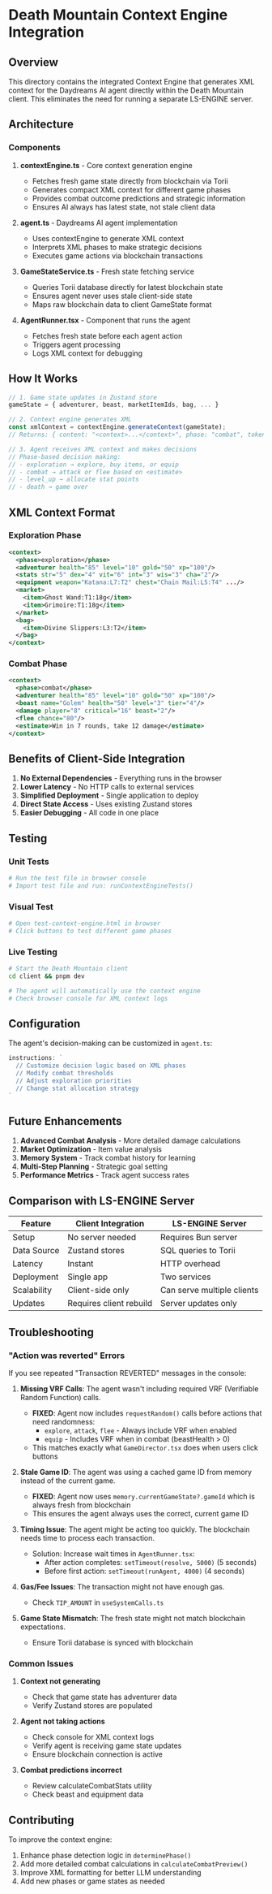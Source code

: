 # Death Mountain Context Engine Integration

## Overview

This directory contains the integrated Context Engine that generates XML context for the Daydreams AI agent directly within the Death Mountain client. This eliminates the need for running a separate LS-ENGINE server.

## Architecture

### Components

1. **contextEngine.ts** - Core context generation engine
   - Fetches fresh game state directly from blockchain via Torii
   - Generates compact XML context for different game phases
   - Provides combat outcome predictions and strategic information
   - Ensures AI always has latest state, not stale client data

2. **agent.ts** - Daydreams AI agent implementation
   - Uses contextEngine to generate XML context
   - Interprets XML phases to make strategic decisions
   - Executes game actions via blockchain transactions

3. **GameStateService.ts** - Fresh state fetching service
   - Queries Torii database directly for latest blockchain state
   - Ensures agent never uses stale client-side state
   - Maps raw blockchain data to client GameState format

4. **AgentRunner.tsx** - Component that runs the agent
   - Fetches fresh state before each agent action
   - Triggers agent processing
   - Logs XML context for debugging

## How It Works

```typescript
// 1. Game state updates in Zustand store
gameState = { adventurer, beast, marketItemIds, bag, ... }

// 2. Context engine generates XML
const xmlContext = contextEngine.generateContext(gameState);
// Returns: { content: "<context>...</context>", phase: "combat", tokens: 250 }

// 3. Agent receives XML context and makes decisions
// Phase-based decision making:
// - exploration → explore, buy items, or equip
// - combat → attack or flee based on <estimate>
// - level_up → allocate stat points
// - death → game over
```

## XML Context Format

### Exploration Phase
```xml
<context>
  <phase>exploration</phase>
  <adventurer health="85" level="10" gold="50" xp="100"/>
  <stats str="5" dex="4" vit="6" int="3" wis="3" cha="2"/>
  <equipment weapon="Katana:L7:T2" chest="Chain Mail:L5:T4" .../>
  <market>
    <item>Ghost Wand:T1:18g</item>
    <item>Grimoire:T1:18g</item>
  </market>
  <bag>
    <item>Divine Slippers:L3:T2</item>
  </bag>
</context>
```

### Combat Phase
```xml
<context>
  <phase>combat</phase>
  <adventurer health="85" level="10" gold="50" xp="100"/>
  <beast name="Golem" health="50" level="3" tier="4"/>
  <damage player="8" critical="16" beast="2"/>
  <flee chance="80"/>
  <estimate>Win in 7 rounds, take 12 damage</estimate>
</context>
```

## Benefits of Client-Side Integration

1. **No External Dependencies** - Everything runs in the browser
2. **Lower Latency** - No HTTP calls to external services
3. **Simplified Deployment** - Single application to deploy
4. **Direct State Access** - Uses existing Zustand stores
5. **Easier Debugging** - All code in one place

## Testing

### Unit Tests
```bash
# Run the test file in browser console
# Import test file and run: runContextEngineTests()
```

### Visual Test
```bash
# Open test-context-engine.html in browser
# Click buttons to test different game phases
```

### Live Testing
```bash
# Start the Death Mountain client
cd client && pnpm dev

# The agent will automatically use the context engine
# Check browser console for XML context logs
```

## Configuration

The agent's decision-making can be customized in `agent.ts`:

```typescript
instructions: `
  // Customize decision logic based on XML phases
  // Modify combat thresholds
  // Adjust exploration priorities
  // Change stat allocation strategy
`
```

## Future Enhancements

1. **Advanced Combat Analysis** - More detailed damage calculations
2. **Market Optimization** - Item value analysis
3. **Memory System** - Track combat history for learning
4. **Multi-Step Planning** - Strategic goal setting
5. **Performance Metrics** - Track agent success rates

## Comparison with LS-ENGINE Server

| Feature | Client Integration | LS-ENGINE Server |
|---------|-------------------|------------------|
| Setup | No server needed | Requires Bun server |
| Data Source | Zustand stores | SQL queries to Torii |
| Latency | Instant | HTTP overhead |
| Deployment | Single app | Two services |
| Scalability | Client-side only | Can serve multiple clients |
| Updates | Requires client rebuild | Server updates only |

## Troubleshooting

### "Action was reverted" Errors

If you see repeated "Transaction REVERTED" messages in the console:

1. **Missing VRF Calls**: The agent wasn't including required VRF (Verifiable Random Function) calls.
   - **FIXED**: Agent now includes `requestRandom()` calls before actions that need randomness:
     - `explore`, `attack`, `flee` - Always include VRF when enabled
     - `equip` - Includes VRF when in combat (beastHealth > 0)
   - This matches exactly what `GameDirector.tsx` does when users click buttons

2. **Stale Game ID**: The agent was using a cached game ID from memory instead of the current game.
   - **FIXED**: Agent now uses `memory.currentGameState?.gameId` which is always fresh from blockchain
   - This ensures the agent always uses the correct, current game ID

3. **Timing Issue**: The agent might be acting too quickly. The blockchain needs time to process each transaction.
   - Solution: Increase wait times in `AgentRunner.tsx`:
     - After action completes: `setTimeout(resolve, 5000)` (5 seconds)
     - Before first action: `setTimeout(runAgent, 4000)` (4 seconds)

4. **Gas/Fee Issues**: The transaction might not have enough gas.
   - Check `TIP_AMOUNT` in `useSystemCalls.ts`

5. **Game State Mismatch**: The fresh state might not match blockchain expectations.
   - Ensure Torii database is synced with blockchain

### Common Issues

1. **Context not generating**
   - Check that game state has adventurer data
   - Verify Zustand stores are populated

2. **Agent not taking actions**
   - Check console for XML context logs
   - Verify agent is receiving game state updates
   - Ensure blockchain connection is active

3. **Combat predictions incorrect**
   - Review calculateCombatStats utility
   - Check beast and equipment data

## Contributing

To improve the context engine:

1. Enhance phase detection logic in `determinePhase()`
2. Add more detailed combat calculations in `calculateCombatPreview()`
3. Improve XML formatting for better LLM understanding
4. Add new phases or game states as needed

